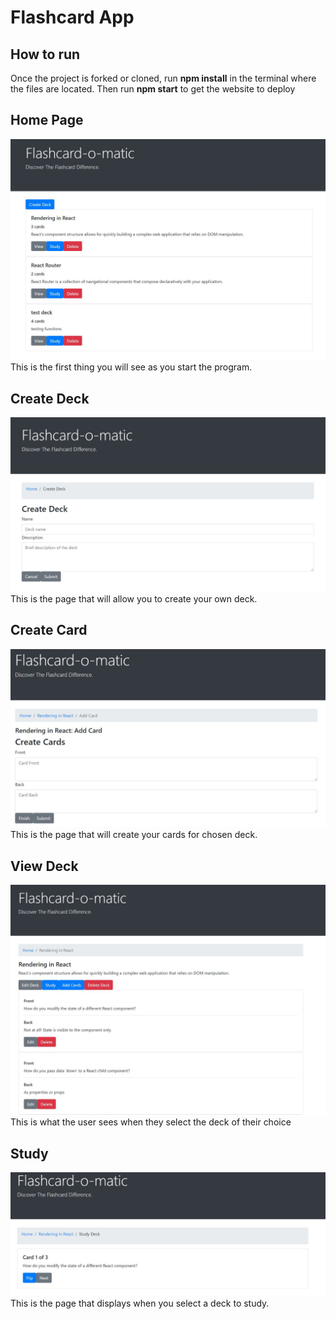 # Flashcard App
## How to run
Once the project is forked or cloned, run **npm install** in the terminal where the files are located. Then run **npm start** to get the website to deploy

## Home Page
![Home Page](images/homepg.JPG?raw=true "Optional Title")
This is the first thing you will see as you start the program.

## Create Deck
![Create Deck](images/createdk.JPG?raw=true "Optional Title")
This is the page that will allow you to create your own deck.

## Create Card
![Create Card](images/createcrd.JPG?raw=true "Optional Title")
This is the page that will create your cards for chosen deck.

## View Deck
![Deck View](images/viewdk.JPG?raw=true "Optional Title")
This is what the user sees when they select the deck of their choice

## Study
![Study](images/session.JPG?raw=true "Optional Title")
This is the page that displays when you select a deck to study.
